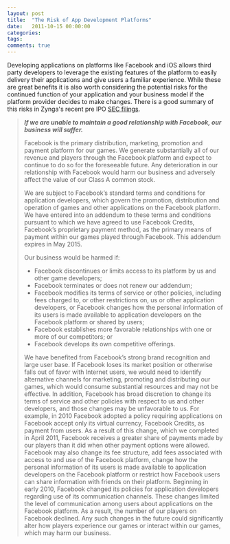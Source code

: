 ```yaml
---
layout: post
title:  "The Risk of App Development Platforms"
date:   2011-10-15 00:00:00
categories:
tags:
comments: true
---
```


Developing applications on platforms like Facebook and iOS allows third party developers to leverage the existing features of the platform to easily delivery their applications and give users a familiar experience. While these are great benefits it is also worth considering the potential risks for the continued function of your application and your business model if the platform provider decides to make changes. There is a good summary of this risks in Zynga's recent pre IPO <a title="Zynga Inc SEC Form S-1" href="http://www.sec.gov/Archives/edgar/data/1439404/000119312511180285/ds1.htm" target="_blank">SEC filings</a>.

<blockquote><p><strong><em>If we are unable to maintain a good relationship with Facebook, our business will suffer.</em></strong></p>
<p>Facebook is the primary distribution, marketing, promotion and payment platform for our games. We generate substantially all of our revenue and players through the Facebook platform and expect to continue to do so for the foreseeable future. Any deterioration in our relationship with Facebook would harm our business and adversely affect the value of our Class A common stock.</p>
<p>We are subject to Facebook’s standard terms and conditions for application developers, which govern the promotion, distribution and operation of games and other applications on the Facebook platform. We have entered into an addendum to these terms and conditions pursuant to which we have agreed to use Facebook Credits, Facebook’s proprietary payment method, as the primary means of payment within our games played through Facebook. This addendum expires in May 2015.</p>
<p>Our business would be harmed if:</p>
<ul>
<li>Facebook discontinues or limits access to its platform by us and other game developers;</li>
<li>Facebook terminates or does not renew our addendum;</li>
<li>Facebook modifies its terms of service or other policies, including fees charged to, or other restrictions on, us or other application developers, or Facebook changes how the personal information of its users is made available to application developers on the Facebook platform or shared by users;</li>
<li>Facebook establishes more favorable relationships with one or more of our competitors; or</li>
<li>Facebook develops its own competitive offerings.</li>
</ul>
<p>We have benefited from Facebook’s strong brand recognition and large user base. If Facebook loses its market position or otherwise falls out of favor with Internet users, we would need to identify alternative channels for marketing, promoting and distributing our games, which would consume substantial resources and may not be effective. In addition, Facebook has broad discretion to change its terms of service and other policies with respect to us and other developers, and those changes may be unfavorable to us. For example, in 2010 Facebook adopted a policy requiring applications on Facebook accept only its virtual currency, Facebook Credits, as payment from users. As a result of this change, which we completed in April 2011, Facebook receives a greater share of payments made by our players than it did when other payment options were allowed. Facebook may also change its fee structure, add fees associated with access to and use of the Facebook platform, change how the personal information of its users is made available to application developers on the Facebook platform or restrict how Facebook users can share information with friends on their platform. Beginning in early 2010, Facebook changed its policies for application developers regarding use of its communication channels. These changes limited the level of communication among users about applications on the Facebook platform. As a result, the number of our players on Facebook declined. Any such changes in the future could significantly alter how players experience our games or interact within our games, which may harm our business.</p></blockquote>
